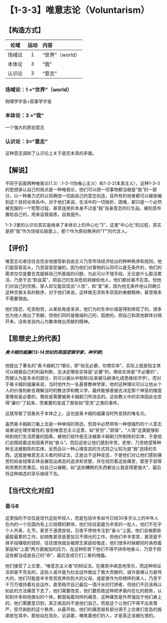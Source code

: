 # 【1-3-3】唯意志论（Voluntarism）
## 【构造方式】
| 论域 | 运动           | 内容 |
|:----:|:----------------:|:-----|
| 场域论   |1 |  “世界”（world）  |
| 本体论   | 3|  “我”  |
| 认识论   | 3| “意志”   |

### 场域论：1 =“世界”（world）
物理学宇宙+叙事学宇宙
### 本体论：3 =“我”
一个强大的原初意志
### 认识论：3=“意志”
这种意志调和了认识论上关于是否本真的矛盾。

## 【解说】
不同于前面两种唯我论(1.3）:1-3-1(伪唯心主义）和1-3-2(本真主义），这种1-3–3的思想承认自己的观点是一种唯我论，他们可以把一切事物都当做是“我”的一部分，以一种暴力式的认知确信一切由自己的意志创造，且所有的他者都可以被收编到这个目的论体系中。对于他们来说，生活中的一切挫折，困难，都只是一个必然被克服的一个短暂过程，甚至连挫折本身不过是“我”自身意志的衍生品，被刻意布置给自己的，用来自我锻炼，自我提升。

1-3-3里的认识论其实是继承了本体论上的中心化“3”，这里“中心化”的过程，其实是把“我”作为场域论层面上，那个作为原初秩序的”1“”的代言人。

## 【评价】
唯意志论者往往会完全地接受新自由主义乃至市场经济给出的种种秩序和规则，他们是容易盲从，乃至容易受骗的。因为他们对事物的认同可以是无条件的，他们的需求仅仅是要去克服掉自己所面临的问题，为此可以不惜手段，无论是什么脏活累活，乃至于去“割韭菜”，把自己的生存危机转嫁给他人，他们都丝毫不在意。但他们对自己的宗族，家人却又能显现出“人性”，和”爱“来，因为他无条件地认同确立这种宗族关系的秩序，对于他们来说，这样做无须有多崇高的奉献精神，甚至根本不需要理由。

他们隐忍，吃苦耐劳，从某些角度来讲，他们为的生命价值是得到体现了的，很多也为他人做出了贡献。但他们同时是极端利己的，孤绝的，把自己和其他群体分隔开来，没有发自内心为集体做出贡献的精神。

## 【思想史上的代表】
##### 奥卡姆的威廉(13-14世纪的英国逻辑学家，神学家)
他提出了著名的”奥卡姆剃刀“理论，即“如无必要，勿增实体”，实际上就是指主体可以根据自己的利益判断，去决定哪些实体是”必要“的，哪些实体是“不必要的”，而被认为是多余的部分，则可以被从中剔除(后来被马赫演化成思维经济学）。而对于奥卡姆的威廉来说，当时他作为一名基督教神学家，他的这种理论可以让他从个人的价值判断去理解当时的教法学和教义学，最终能够直接去决定那个神圣的维度里哪些是必要的，哪些是需要被奥卡姆剃刀所消去的。这些教义中的实体因此也变得”廉价“了起来，而重要的变成了那些如“受洗”之类的事件。

这就导致了现象处于本体之上，这也是奥卡姆的威廉当时所宣扬的唯名论。

虽然奥卡姆剃刀看上去是一种单纯的筛选，但其中必然带有一种很强烈的个人意志或者说伦理学属性的.放到唯意志主义这里，如“贫穷”，”颜值“，“人情”这类能够影响到他们生活质量的因素，被他们视作是无法被奥卡姆剃刀所剔除的实体，于是他们会围绕着这些因素开始“奋斗”。而后这些让他们感到辛苦，悲惨，乃至绝望等种种无法被剔除的实体，反而会以一种心理变态的方式将之认知为是“我”选择的东西。这就是唯意志主义者的辩证法，正是出于这种变态，于是他们对让他们感到痛苦的如金钱等实体会展现出病态的追求和贪婪，并在经历着这些痛苦，那至于屈辱和劳累的苦果后，给自己以催眠，如“这些糟糕的东西都会让我变得更强大”，最后将这种病态的享乐继续下去。


## 【当代文化对应】
### 奋斗B
这里指的不仅仅是现代这批年轻人，而是包括许多如今已经30多岁以上的中年人在内的一个在国内有上亿规模的群体，他们往往是最为辛苦的一批人，他们不在乎个人外表，礼节，甚至于道德良俗，日夜不停地专注到”奋斗“上面，他们会做那些最脏最累的工作，如销售甚至是更加见不得光的工作。但他们辛辛苦苦，甚至是不择手段赚取的钱财，往往很快就会被原生家庭给吸走，他们很多时候都同时承担着家庭和“上面”两方面施加的压力，在这种形势下他们不得不拼命地奋斗，乃至于把这些都当成是自己的“命”，最后变成它们二者的傀儡。

他们接受了上文里，“唯意志主义者”的辩证法，在痛苦中病态地享乐，而这种辩证法却是不完全的，这些人或许是为社会运作做出了极大贡献的，或许是被认为是伟大的，他们可能是辛辛苦苦抚养你到大的父母，或是曾作为你榜样的某人，乃至千千万万维持着社会运作，直至耗尽自己最后一滴汗水的打拼者，但他们不应该再以如此的方法痛苦下去了，他们需要改变，他们要拒绝这种把矛盾内在化的趋势，认知到许多和他类似的个体，都面临着同样的痛苦，这种痛苦是外界强加于他们身上的。他们需要意识到，真正病态的不是他们自己，而是这个让他们不得不出卖尊严，受尽剥削的这个秩序，从最开始，他们的痛苦就有部分源于上位者们变态的施虐欲在其中，那些站在高处，讥讽着，嘲笑着他们的人，才是真正该被仇恨的。
